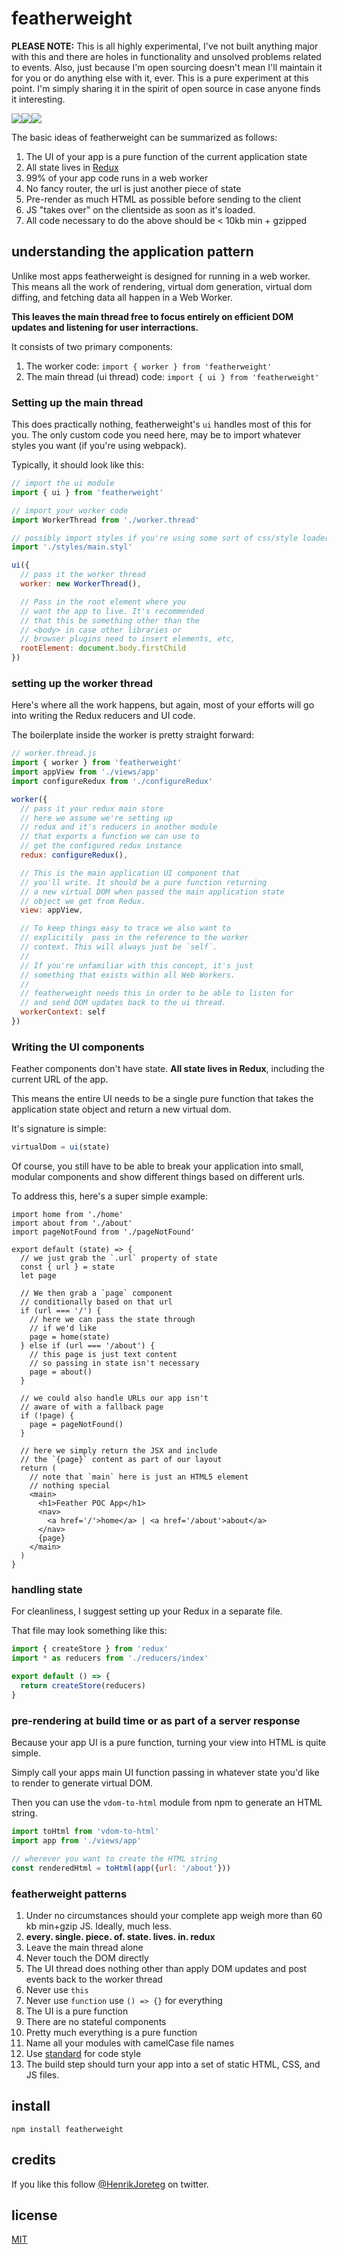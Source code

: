 # featherweight

**PLEASE NOTE:** This is all highly experimental, I've not built anything major with this and there are holes in functionality and unsolved problems related to events. Also, just because I'm open sourcing doesn't mean I'll maintain it for you or do anything else with it, ever. This is a pure experiment at this point. I'm simply sharing it in the spirit of open source in case anyone finds it interesting.

![](https://img.shields.io/npm/dm/featherweight.svg)![](https://img.shields.io/npm/v/featherweight.svg)![](https://img.shields.io/npm/l/featherweight.svg)

The basic ideas of featherweight can be summarized as follows:

1. The UI of your app is a pure function of the current application state
2. All state lives in [Redux](https://github.com/rackt/redux)
3. 99% of your app code runs in a web worker
4. No fancy router, the url is just another piece of state
5. Pre-render as much HTML as possible before sending to the client
6. JS "takes over" on the clientside as soon as it's loaded.
7. All code necessary to do the above should be < 10kb min + gzipped


## understanding the application pattern

Unlike most apps featherweight is designed for running in a web worker. This means all the work of rendering, virtual dom generation, virtual dom diffing, and fetching data all happen in a Web Worker. 

**This leaves the main thread free to focus entirely on efficient DOM updates and listening for user interractions.**

It consists of two primary components:

1. The worker code: `import { worker } from 'featherweight'`
2. The main thread (ui thread) code: `import { ui } from 'featherweight'`


### Setting up the main thread

This does practically nothing, featherweight's `ui` handles most of this for you. The only custom code you need here, may be to import whatever styles you want (if you're using webpack).

Typically, it should look like this:

```js
// import the ui module
import { ui } from 'featherweight'

// import your worker code
import WorkerThread from './worker.thread'

// possibly import styles if you're using some sort of css/style loader with webpack
import './styles/main.styl'

ui({
  // pass it the worker thread
  worker: new WorkerThread(),

  // Pass in the root element where you
  // want the app to live. It's recommended
  // that this be something other than the
  // <body> in case other libraries or
  // browser plugins need to insert elements, etc,
  rootElement: document.body.firstChild
})
```

### setting up the worker thread

Here's where all the work happens, but again, most of your efforts will go into writing the Redux reducers and UI code.

The boilerplate inside the worker is pretty straight forward:

```js
// worker.thread.js
import { worker } from 'featherweight'
import appView from './views/app'
import configureRedux from './configureRedux'

worker({
  // pass it your redux main store
  // here we assume we're setting up
  // redux and it's reducers in another module
  // that exports a function we can use to
  // get the configured redux instance
  redux: configureRedux(),

  // This is the main application UI component that
  // you'll write. It should be a pure function returning
  // a new virtual DOM when passed the main application state
  // object we get from Redux. 
  view: appView,

  // To keep things easy to trace we also want to 
  // explicitily  pass in the reference to the worker
  // context. This will always just be `self`. 
  // 
  // If you're unfamiliar with this concept, it's just 
  // something that exists within all Web Workers. 
  // 
  // featherweight needs this in order to be able to listen for
  // and send DOM updates back to the ui thread.
  workerContext: self
})
```

### Writing the UI components

Feather components don't have state. **All state lives in Redux**, including the current URL of the app.

This means the entire UI needs to be a single pure function that takes the application state object and return a new virtual dom.

It's signature is simple:

```js
virtualDom = ui(state)
```

Of course, you still have to be able to break your application into small, modular components and show different things based on different urls. 

To address this, here's a super simple example:

```
import home from './home'
import about from './about'
import pageNotFound from './pageNotFound'

export default (state) => {
  // we just grab the `.url` property of state
  const { url } = state
  let page

  // We then grab a `page` component
  // conditionally based on that url
  if (url === '/') {
  	// here we can pass the state through
  	// if we'd like
    page = home(state)
  } else if (url === '/about') {
    // this page is just text content
    // so passing in state isn't necessary
    page = about()
  }

  // we could also handle URLs our app isn't
  // aware of with a fallback page
  if (!page) {
    page = pageNotFound()
  }

  // here we simply return the JSX and include
  // the `{page}` content as part of our layout
  return (
    // note that `main` here is just an HTML5 element
    // nothing special
    <main>
      <h1>Feather POC App</h1>
      <nav>
        <a href='/'>home</a> | <a href='/about'>about</a>
      </nav>
      {page}
    </main>
  )
}
```


### handling state

For cleanliness, I suggest setting up your Redux in a separate file.

That file may look something like this:

```js
import { createStore } from 'redux'
import * as reducers from './reducers/index'

export default () => {
  return createStore(reducers)
}

```

### pre-rendering at build time or as part of a server response

Because your app UI is a pure function, turning your view into HTML is quite simple.

Simply call your apps main UI function passing in whatever state you'd like to render to generate virtual DOM. 

Then you can use the `vdom-to-html` module from npm to generate an HTML string.


```js
import toHtml from 'vdom-to-html'
import app from './views/app'

// wherever you want to create the HTML string
const renderedHtml = toHtml(app({url: '/about'}))

```


### featherweight patterns

1. Under no circumstances should your complete app weigh more than 60 kb min+gzip JS. Ideally, much less.
1. **every. single. piece. of. state. lives. in. redux**
2. Leave the main thread alone
3. Never touch the DOM directly
4. The UI thread does nothing other than apply DOM updates and post events back to the worker thread
5. Never use `this`
6. Never use `function` use `() => {}` for everything
7. The UI is a pure function
8. There are no stateful components
9. Pretty much everything is a pure function 
10. Name all your modules with camelCase file names
11. Use [standard](https://github.com/feross/standard) for code style
12. The build step should turn your app into a set of static HTML, CSS, and JS files.

## install

```
npm install featherweight
```

## credits

If you like this follow [@HenrikJoreteg](http://twitter.com/henrikjoreteg) on twitter.

## license

[MIT](http://mit.joreteg.com/)

